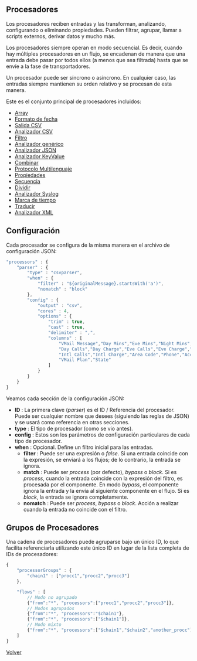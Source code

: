 ## Procesadores

Los procesadores reciben entradas y las transforman, analizando, configurando o eliminando propiedades. Pueden filtrar, agrupar, llamar a scripts externos, derivar datos y mucho más.

Los procesadores siempre operan en modo secuencial. Es decir, cuando hay múltiples procesadores en un flujo, se encadenan de manera que una entrada debe pasar por todos ellos (a menos que sea filtrada) hasta que se envíe a la fase de transportadores.

Un procesador puede ser síncrono o asíncrono. En cualquier caso, las entradas siempre mantienen su orden relativo y se procesan de esta manera.

Este es el conjunto principal de procesadores incluidos:

* [Array](array.md)
* [Formato de fecha](dateformat.md)
* [Salida CSV](csvout.md)
* [Analizador CSV](csvparser.md)
* [Filtro](filter.md)
* [Analizador genérico](parser.md)
* [Analizador JSON](jsonparser.md)
* [Analizador KeyValue](keyvalparser.md)
* [Combinar](merge.md)
* [Protocolo Multilenguaje](multilang.md)
* [Propiedades](properties.md)
* [Secuencia](sequence.md)
* [Dividir](split.md)
* [Analizador Syslog](syslogparser.md)
* [Marca de tiempo](timestamp.md)
* [Traducir](translate.md)
* [Analizador XML](xmlparser.md)

## Configuración
Cada procesador se configura de la misma manera en el archivo de configuración JSON:

```javascript
"processors" : {
	"parser" : {
		"type" : "csvparser",
		"when" : {
			"filter" : "${originalMessage}.startsWith('a')",
			"nomatch" : "block"
		},
		"config" : {
			"output" : "csv",
			"cores" : 4,
			"options" : {
				"trim" : true,
				"cast" : true,
				"delimiter" : ",",
				"columns" : [
					"VMail Message","Day Mins","Eve Mins","Night Mins","Intl Mins","CustServ Calls",
					"Day Calls","Day Charge","Eve Calls","Eve Charge","Night Calls","Night Charge",
					"Intl Calls","Intl Charge","Area Code","Phone","Account Length","Int'l Plan",
					"VMail Plan","State"
				]
			}
		}
	}
}
```

Veamos cada sección de la configuración JSON:
* **ID** : La primera clave (*parser*) es el ID / Referencia del procesador. Puede ser cualquier nombre que desees (siguiendo las reglas de JSON) y se usará como referencia en otras secciones.
* **type** : El tipo de procesador (como se vio antes).
* **config** : Estos son los parámetros de configuración particulares de cada tipo de procesador.
* **when** : Opcional. Define un filtro inicial para las entradas.
	* **filter** : Puede ser una expresión o *false*. Si una entrada coincide con la expresión, se enviará a los flujos; de lo contrario, la entrada se ignora.
	* **match** : Puede ser *process* (por defecto), *bypass* o *block*. Si es *process*, cuando la entrada coincide con la expresión del filtro, es procesada por el componente. En modo *bypass*, el componente ignora la entrada y la envía al siguiente componente en el flujo. Si es *block*, la entrada se ignora completamente.
	* **nomatch** : Puede ser *process*, *bypass* o *block*. Acción a realizar cuando la entrada no coincide con el filtro.

## Grupos de Procesadores
Una cadena de procesadores puede agruparse bajo un único ID, lo que facilita referenciarla utilizando este único ID en lugar de la lista completa de IDs de procesadores:

```javascript
{
	"processorGroups" : {
		"chain1" : ["procc1","procc2","procc3"]
	},

	"flows" : [
		// Modo no agrupado
		{"from":"*", "processors":["procc1","procc2","procc3"]},
		// Modos agrupados
		{"from":"*", "processors":"$chain1"},
		{"from":"*", "processors":["$chain1"]},
		// Modo mixto
		{"from":"*", "processors":["$chain1","$chain2","another_procc"]},
	]
}
```

[Volver](../README.md)
